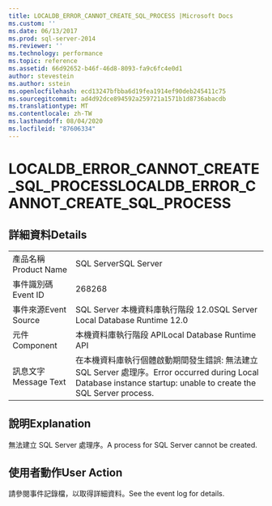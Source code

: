 ```yaml
---
title: LOCALDB_ERROR_CANNOT_CREATE_SQL_PROCESS |Microsoft Docs
ms.custom: ''
ms.date: 06/13/2017
ms.prod: sql-server-2014
ms.reviewer: ''
ms.technology: performance
ms.topic: reference
ms.assetid: 66d92652-b46f-46d8-8093-fa9c6fc4e0d1
author: stevestein
ms.author: sstein
ms.openlocfilehash: ecd13247bfbba6d19fea1914ef90deb245411c75
ms.sourcegitcommit: ad4d92dce894592a259721a1571b1d8736abacdb
ms.translationtype: MT
ms.contentlocale: zh-TW
ms.lasthandoff: 08/04/2020
ms.locfileid: "87606334"
---
```

# <a name="localdb_error_cannot_create_sql_process"></a><span data-ttu-id="31611-102">LOCALDB_ERROR_CANNOT_CREATE_SQL_PROCESS</span><span class="sxs-lookup"><span data-stu-id="31611-102">LOCALDB_ERROR_CANNOT_CREATE_SQL_PROCESS</span></span>
    
## <a name="details"></a><span data-ttu-id="31611-103">詳細資料</span><span class="sxs-lookup"><span data-stu-id="31611-103">Details</span></span>  
  
|||  
|-|-|  
|<span data-ttu-id="31611-104">產品名稱</span><span class="sxs-lookup"><span data-stu-id="31611-104">Product Name</span></span>|<span data-ttu-id="31611-105">SQL Server</span><span class="sxs-lookup"><span data-stu-id="31611-105">SQL Server</span></span>|  
|<span data-ttu-id="31611-106">事件識別碼</span><span class="sxs-lookup"><span data-stu-id="31611-106">Event ID</span></span>|<span data-ttu-id="31611-107">268</span><span class="sxs-lookup"><span data-stu-id="31611-107">268</span></span>|  
|<span data-ttu-id="31611-108">事件來源</span><span class="sxs-lookup"><span data-stu-id="31611-108">Event Source</span></span>|<span data-ttu-id="31611-109">SQL Server 本機資料庫執行階段 12.0</span><span class="sxs-lookup"><span data-stu-id="31611-109">SQL Server Local Database Runtime 12.0</span></span>|  
|<span data-ttu-id="31611-110">元件</span><span class="sxs-lookup"><span data-stu-id="31611-110">Component</span></span>|<span data-ttu-id="31611-111">本機資料庫執行階段 API</span><span class="sxs-lookup"><span data-stu-id="31611-111">Local Database Runtime API</span></span>|  
|<span data-ttu-id="31611-112">訊息文字</span><span class="sxs-lookup"><span data-stu-id="31611-112">Message Text</span></span>|<span data-ttu-id="31611-113">在本機資料庫執行個體啟動期間發生錯誤: 無法建立 SQL Server 處理序。</span><span class="sxs-lookup"><span data-stu-id="31611-113">Error occurred during Local Database instance startup: unable to create the SQL Server process.</span></span>|  
  
## <a name="explanation"></a><span data-ttu-id="31611-114">說明</span><span class="sxs-lookup"><span data-stu-id="31611-114">Explanation</span></span>  
 <span data-ttu-id="31611-115">無法建立 SQL Server 處理序。</span><span class="sxs-lookup"><span data-stu-id="31611-115">A process for SQL Server cannot be created.</span></span>  
  
## <a name="user-action"></a><span data-ttu-id="31611-116">使用者動作</span><span class="sxs-lookup"><span data-stu-id="31611-116">User Action</span></span>  
 <span data-ttu-id="31611-117">請參閱事件記錄檔，以取得詳細資料。</span><span class="sxs-lookup"><span data-stu-id="31611-117">See the event log for details.</span></span>  
  
  
